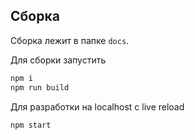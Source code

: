 ## Сборка
Сборка лежит в папке `docs`.

Для сборки запустить
```bash
npm i
npm run build
```

Для разработки на localhost с live reload
```bash
npm start
```